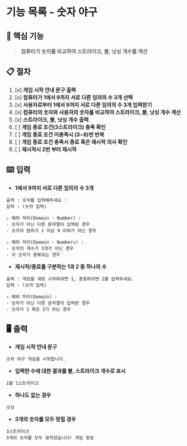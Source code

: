 # 기능 목록 - 숫자 야구

## 🎯 핵심 기능
> **컴퓨터가 숫자를 비교하여 스트라이크, 볼, 낫싱 개수를 계산**

## 📋 절차

1. [x] **게임 시작 안내 문구 출력**
2. [x] **컴퓨터가 1에서 9까지 서로 다른 임의의 수 3개 선택**
3. [x] **사용자로부터 1에서 9까지 서로 다른 임의의 수 3개 입력받기**
4. [x] **컴퓨터의 숫자와 사용자의 숫자를 비교하여 스트라이크, 볼, 낫싱 개수 계산**
5. [x] **스트라이크, 볼, 낫싱 개수 출력**
6. [ ] **게임 종료 조건(3스트라이크) 충족 확인**
7. [ ] **게임 종료 조건 미충족시 (3~6)번 반복**
8. [ ] **게임 종료 조건 충족시 종료 혹은 재시작 의사 확인**
9. [ ] **재시작시 2번 부터 재시작**

## ⌨️ 입력
- **1에서 9까지 서로 다른 임의의 수 3개**
```
출력 : 숫자를 입력해주세요 : 
입력 : (숫자 입력)

⚠️ 예외 처리(Domain - Number) :
- 숫자가 아닌 다른 문자열이 입력된 경우
- 숫자의 범위가 1 이상 9 이하가 아닌 경우

⚠️ 예외 처리(Domain - Numbers) :
- 숫자의 개수가 3개가 아닌 경우
- 각 숫자가 중복되는 경우
```
- **재시작/종료를 구분하는 1과 2 중 하나의 수**
```
출력 : 게임을 새로 시작하려면 1, 종료하려면 2를 입력하세요.
입력 : (숫자 입력)

⚠️ 예외 처리(Domain) :
- 숫자가 아닌 다른 문자열이 입력된 경우
- 숫자가 1 혹은 2가 아닌 경우
```
## 🖥️ 출력
- **게임 시작 안내 문구**
```
숫자 야구 게임을 시작합니다.
```
- **입력한 수에 대한 결과를 볼, 스트라이크 개수로 표시**
```
1볼 1스트라이크
```
- **하나도 없는 경우**
```
낫싱
```
- **3개의 숫자를 모두 맞힐 경우**
```
3스트라이크
3개의 숫자를 모두 맞히셨습니다! 게임 종료
```